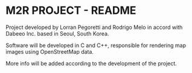 # M2R PROJECT - README

Project developed by Lorran Pegoretti and Rodrigo Melo in accord with Dabeeo Inc. based in Seoul, South Korea.

Software will be developed in C and C++, responsible for rendering map images using OpenStreetMap data.


More info will be added according to the development of the project.
